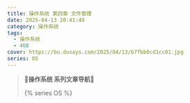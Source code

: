 ```yaml
---
title: 操作系统 第四章 文件管理
date: 2025-04-13 20:41:49
category: 操作系统
tags:
  - 操作系统
  - 408
cover: https://bu.dusays.com/2025/04/13/67fbb0cd1cc01.jpg
series: OS
---
```


> **🚥操作系统 系列文章导航🚥**
>
> {% series OS %}
